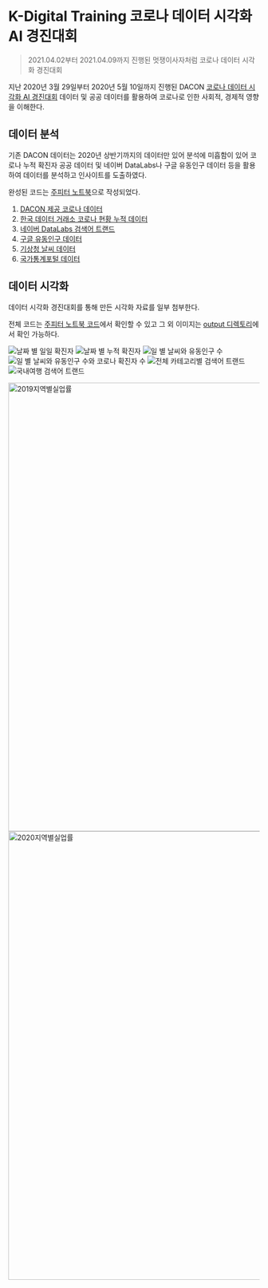 # K-Digital Training 코로나 데이터 시각화 AI 경진대회

> 2021.04.02부터 2021.04.09까지 진행된 멋쟁이사자처럼 코로나 데이터 시각화 경진대회


지난 2020년 3월 29일부터 2020년 5월 10일까지 진행된 DACON [코로나 데이터 시각화 AI 경진대회](https://dacon.io/competitions/official/235590/overview/description/) 
데이터 및 공공 데이터를 활용하여 코로나로 인한 사회적, 경제적 영향을 이해한다.

## 데이터 분석
기존 DACON 데이터는 2020년 상반기까지의 데이터만 있어 분석에 미흡함이 있어 코로나 누적 확진자 공공 데이터 및 
네이버 DataLabs나 구글 유동인구 데이터 등을 활용하여 데이터를 분석하고 인사이트를 도출하였다.

완성된 코드는 [주피터 노트북](./covid19-EDA.ipynb)으로 작성되었다.

1. [DACON 제공 코로나 데이터](https://dacon.io/competitions/official/235590/data/)
2. [한국 데이터 거래소 코로나 현황 누적 데이터](https://kdx.kr/data/view/25918)
3. [네이버 DataLabs 검색어 트랜드](https://datalab.naver.com/)
4. [구글 유동인구 데이터](https://www.google.com/covid19/mobility/)
5. [기상청 날씨 데이터](https://data.kma.go.kr/cmmn/main.do)
6. [국가통계포털 데이터](https://kosis.kr/)



## 데이터 시각화
데이터 시각화 경진대회를 통해 만든 시각화 자료를 일부 첨부한다. 

전체 코드는 [주피터 노트북 코드](./covid19-EDA.ipynb)에서 확인할 수 있고 그 외 이미지는 [output 디렉토리](./output)에서 확인 가능하다.


![날짜 별 일일 확진자](https://user-images.githubusercontent.com/28593767/114116621-f8ac2800-991f-11eb-9bc5-6aa961571665.png)
![날짜 별 누적 확진자](https://user-images.githubusercontent.com/28593767/114116625-f944be80-991f-11eb-9dfc-960bac9d4061.png)
![일 별 날씨와 유동인구 수](https://user-images.githubusercontent.com/28593767/114116626-f944be80-991f-11eb-950d-2cfb79a757b2.png)
![일 별 날씨와 유동인구 수와 코로나 확진자 수](https://user-images.githubusercontent.com/28593767/114116629-fa75eb80-991f-11eb-9cd4-ed02f00c6620.png)
![전체 카테고리별 검색어 트랜드](https://user-images.githubusercontent.com/28593767/114116630-fb0e8200-991f-11eb-8aaa-b2357ba03e58.png)
![국내여행 검색어 트랜드](https://user-images.githubusercontent.com/28593767/114116919-86881300-9920-11eb-8198-a6c5028f38ac.png)

<img width="900" alt="2019지역별실업률" src="https://user-images.githubusercontent.com/28593767/114116610-f3e77400-991f-11eb-858f-e7e64b609113.png">
<img width="900" alt="2020지역별실업률" src="https://user-images.githubusercontent.com/28593767/114116613-f6e26480-991f-11eb-9eed-f6614967efbd.png">




